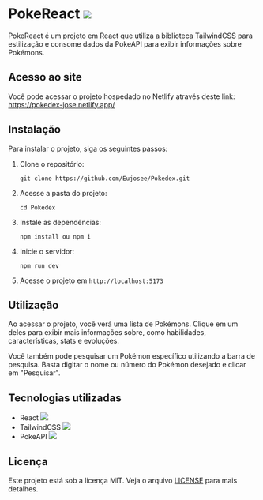 # PokeReact <img src="https://img.icons8.com/color/30/000000/pokeball.png"/>

PokeReact é um projeto em React que utiliza a biblioteca TailwindCSS para estilização e consome dados da PokeAPI para exibir informações sobre Pokémons.

## Acesso ao site

Você pode acessar o projeto hospedado no Netlify através deste link: 
https://pokedex-jose.netlify.app/

## Instalação

Para instalar o projeto, siga os seguintes passos:

1. Clone o repositório:
   ```
   git clone https://github.com/Eujosee/Pokedex.git
   ```
2. Acesse a pasta do projeto:
   ```
   cd Pokedex
   ```
3. Instale as dependências:
   ```
   npm install ou npm i
   ```
4. Inicie o servidor:
   ```
   npm run dev
   ```
5. Acesse o projeto em `http://localhost:5173`

## Utilização

Ao acessar o projeto, você verá uma lista de Pokémons. Clique em um deles para exibir mais informações sobre, como habilidades, características, stats e evoluções.

Você também pode pesquisar um Pokémon específico utilizando a barra de pesquisa. Basta digitar o nome ou número do Pokémon desejado e clicar em "Pesquisar".

## Tecnologias utilizadas

  - React <img src="https://img.icons8.com/color/30/000000/react-native.png"/>
  - TailwindCSS <img src="https://img.icons8.com/color/30/000000/tailwindcss.png"/>
  - PokeAPI <img src="https://img.icons8.com/color/30/000000/pokeball.png"/>


## Licença

Este projeto está sob a licença MIT. Veja o arquivo [LICENSE](LICENSE) para mais detalhes.
